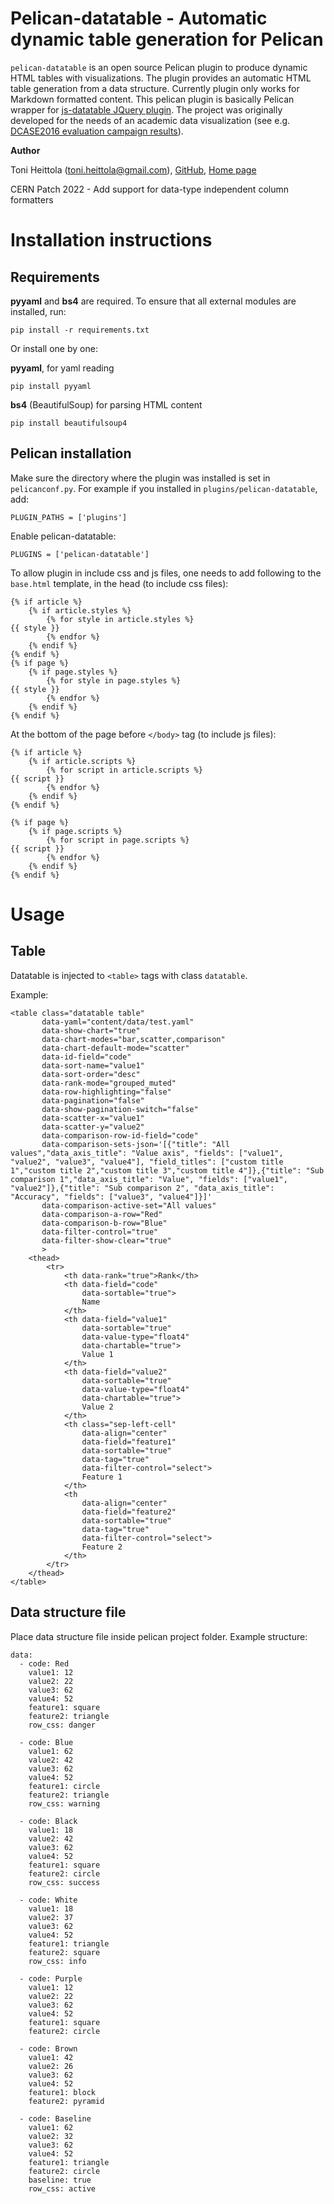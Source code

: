 Pelican-datatable - Automatic dynamic table generation for Pelican
==================================================================

`pelican-datatable` is an open source Pelican plugin to produce dynamic HTML tables with visualizations. The plugin provides an automatic HTML table generation from a data structure. Currently plugin only works for Markdown formatted content. This pelican plugin is basically Pelican wrapper for [js-datatable JQuery plugin](https://github.com/toni-heittola/js-datatable). The project was originally developed for the needs of an academic data visualization (see e.g. [DCASE2016 evaluation campaign results](http://www.cs.tut.fi/sgn/arg/dcase2016/task-results-acoustic-scene-classification)).

**Author**

Toni Heittola (toni.heittola@gmail.com), [GitHub](https://github.com/toni-heittola), [Home page](http://www.cs.tut.fi/~heittolt/)


CERN Patch 2022 - Add support for data-type independent column formatters

Installation instructions
=========================

## Requirements

**pyyaml** and **bs4** are required. To ensure that all external modules are installed, run:

    pip install -r requirements.txt

Or install one by one: 

**pyyaml**, for yaml reading 

    pip install pyyaml

**bs4** (BeautifulSoup) for parsing HTML content

    pip install beautifulsoup4


## Pelican installation

Make sure the directory where the plugin was installed is set in `pelicanconf.py`. For example if you installed in `plugins/pelican-datatable`, add:

    PLUGIN_PATHS = ['plugins']

Enable pelican-datatable:

    PLUGINS = ['pelican-datatable']

To allow plugin in include css and js files, one needs to add following to the `base.html` template, in the head (to include css files):

    {% if article %}
        {% if article.styles %}
            {% for style in article.styles %}
    {{ style }}
            {% endfor %}
        {% endif %}
    {% endif %}
    {% if page %}
        {% if page.styles %}
            {% for style in page.styles %}
    {{ style }}
            {% endfor %}
        {% endif %}
    {% endif %}

At the bottom of the page before `</body>` tag (to include js files):

    {% if article %}
        {% if article.scripts %}
            {% for script in article.scripts %}
    {{ script }}
            {% endfor %}
        {% endif %}
    {% endif %}

    {% if page %}
        {% if page.scripts %}
            {% for script in page.scripts %}
    {{ script }}
            {% endfor %}
        {% endif %}
    {% endif %}

Usage
=====

## Table

Datatable is injected to `<table>` tags with class `datatable`.

Example:

    <table class="datatable table"
           data-yaml="content/data/test.yaml"
           data-show-chart="true"
           data-chart-modes="bar,scatter,comparison"
           data-chart-default-mode="scatter"
           data-id-field="code"
           data-sort-name="value1"
           data-sort-order="desc" 
           data-rank-mode="grouped_muted" 
           data-row-highlighting="false" 
           data-pagination="false" 
           data-show-pagination-switch="false"                    
           data-scatter-x="value1"
           data-scatter-y="value2"    
           data-comparison-row-id-field="code"
           data-comparison-sets-json='[{"title": "All values","data_axis_title": "Value axis", "fields": ["value1", "value2", "value3", "value4"], "field_titles": ["custom title 1","custom title 2","custom title 3","custom title 4"]},{"title": "Sub comparison 1","data_axis_title": "Value", "fields": ["value1", "value2"]},{"title": "Sub comparison 2", "data_axis_title": "Accuracy", "fields": ["value3", "value4"]}]'
           data-comparison-active-set="All values"
           data-comparison-a-row="Red"
           data-comparison-b-row="Blue"
           data-filter-control="true"
           data-filter-show-clear="true"       
           >
        <thead>
            <tr>
                <th data-rank="true">Rank</th>
                <th data-field="code" 
                    data-sortable="true">
                    Name
                </th>
                <th data-field="value1" 
                    data-sortable="true" 
                    data-value-type="float4" 
                    data-chartable="true">
                    Value 1
                </th>
                <th data-field="value2" 
                    data-sortable="true" 
                    data-value-type="float4" 
                    data-chartable="true">
                    Value 2
                </th>
                <th class="sep-left-cell"
                    data-align="center"
                    data-field="feature1"
                    data-sortable="true"
                    data-tag="true"
                    data-filter-control="select">
                    Feature 1
                </th>
                <th 
                    data-align="center"
                    data-field="feature2"
                    data-sortable="true"
                    data-tag="true"
                    data-filter-control="select">
                    Feature 2
                </th>            
            </tr>
        </thead>
    </table>


## Data structure file

Place data structure file inside pelican project folder.
Example structure:
    
    data:
      - code: Red
        value1: 12
        value2: 22
        value3: 62
        value4: 52
        feature1: square
        feature2: triangle
        row_css: danger
    
      - code: Blue
        value1: 62
        value2: 42
        value3: 62
        value4: 52
        feature1: circle
        feature2: triangle
        row_css: warning
    
      - code: Black
        value1: 18
        value2: 42
        value3: 62
        value4: 52
        feature1: square
        feature2: circle
        row_css: success
    
      - code: White
        value1: 18
        value2: 37
        value3: 62
        value4: 52
        feature1: triangle
        feature2: square
        row_css: info
    
      - code: Purple
        value1: 12
        value2: 22
        value3: 62
        value4: 52
        feature1: square
        feature2: circle
    
      - code: Brown
        value1: 42
        value2: 26
        value3: 62
        value4: 52
        feature1: block
        feature2: pyramid
    
      - code: Baseline
        value1: 62
        value2: 32
        value3: 62
        value4: 52
        feature1: triangle
        feature2: circle
        baseline: true
        row_css: active

